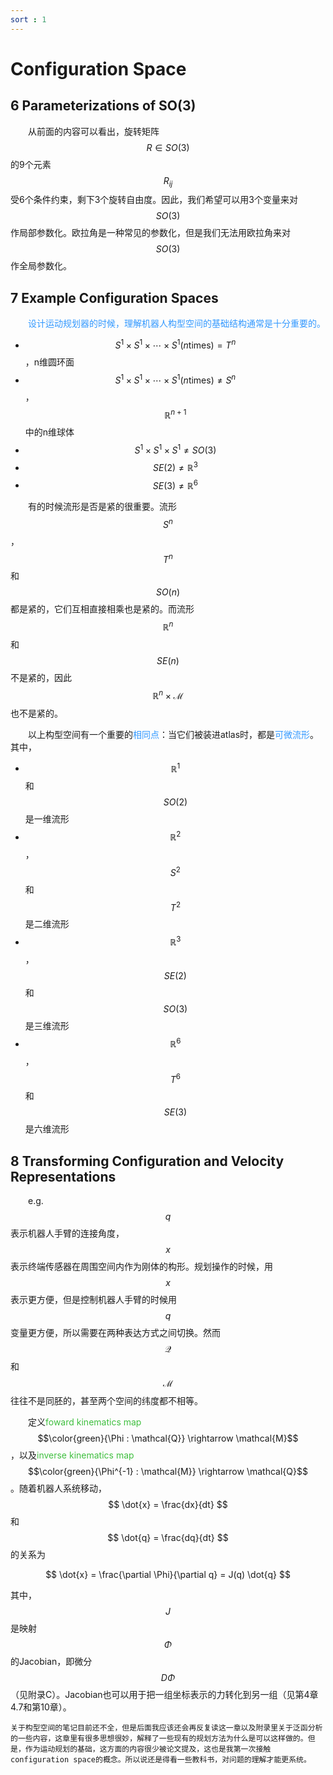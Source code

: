 ```yaml
---
sort : 1
---
```


# Configuration Space

## 6 Parameterizations of SO(3)

&emsp;&emsp;从前面的内容可以看出，旋转矩阵$$ R \in SO(3) $$的9个元素$$ R_{ij} $$受6个条件约束，剩下3个旋转自由度。因此，我们希望可以用3个变量来对$$ SO(3) $$作局部参数化。欧拉角是一种常见的参数化，但是我们无法用欧拉角来对$$ SO(3) $$作全局参数化。

## 7 Example Configuration Spaces

&emsp;&emsp;<font color="#3399ff">设计运动规划器的时候，理解机器人构型空间的基础结构通常是十分重要的。</font>

* $$ S^1 \times S^1 \times \cdots \times S^1 (n \text{times}) = T^n $$，n维圆环面
* $$ S^1 \times S^1 \times \cdots \times S^1 (n \text{times}) \neq S^n $$，$$ \mathbb{R}^{n+1} $$中的n维球体
* $$ S^1 \times S^1 \times S^1 \neq SO(3) $$
* $$ SE(2) \neq \mathbb{R}^3 $$
* $$ SE(3) \neq \mathbb{R}^6 $$

&emsp;&emsp;有的时候流形是否是紧的很重要。流形$$ S^n $$，$$ T^n $$和$$ SO(n) $$都是紧的，它们互相直接相乘也是紧的。而流形$$ \mathbb{R}^n $$和$$ SE(n) $$不是紧的，因此$$ \mathbb{R}^n \times \mathcal{M} $$也不是紧的。

&emsp;&emsp;以上构型空间有一个重要的<font color="#3399ff">相同点</font>：当它们被装进atlas时，都是<font color="#3399ff">可微流形</font>。其中，

* $$ \mathbb{R}^1 $$和$$ SO(2) $$是一维流形
* $$ \mathbb{R}^2 $$，$$ S^2 $$和$$ T^2 $$是二维流形
* $$ \mathbb{R}^3 $$，$$ SE(2) $$和$$ SO(3) $$是三维流形
* $$ \mathbb{R}^6 $$，$$ T^6 $$和$$ SE(3) $$是六维流形

## 8 Transforming Configuration and Velocity Representations

&emsp;&emsp;e.g. $$q$$表示机器人手臂的连接角度，$$x$$表示终端传感器在周围空间内作为刚体的构形。规划操作的时候，用$$x$$表示更方便，但是控制机器人手臂的时候用$$q$$变量更方便，所以需要在两种表达方式之间切换。然而$$\mathcal{Q}$$和$$\mathcal{M}$$往往不是同胚的，甚至两个空间的纬度都不相等。

&emsp;&emsp;定义<font color="#3FBF3F">foward kinematics map </font>$$\color{green}{\Phi : \mathcal{Q}} \rightarrow \mathcal{M}$$，以及<font color="#3FBF3F">inverse kinematics map </font>$$\color{green}{\Phi^{-1} : \mathcal{M}} \rightarrow \mathcal{Q}$$。随着机器人系统移动，$$ \dot{x} = \frac{dx}{dt} $$和$$ \dot{q} = \frac{dq}{dt} $$的关系为

$$ \dot{x} = \frac{\partial \Phi}{\partial q} = J(q) \dot{q} $$

其中，$$ J $$是映射$$ \Phi $$的Jacobian，即微分$$ D \Phi $$（见附录C）。Jacobian也可以用于把一组坐标表示的力转化到另一组（见第4章4.7和第10章）。

```note
关于构型空间的笔记目前还不全，但是后面我应该还会再反复读这一章以及附录里关于泛函分析的一些内容，这章里有很多思想很妙，解释了一些现有的规划方法为什么是可以这样做的。但是，作为运动规划的基础，这方面的内容很少被论文提及，这也是我第一次接触configuration space的概念。所以说还是得看一些教科书，对问题的理解才能更系统。
```


<!-- 蓝 -->
<font color="#3399ff"></font>
<!-- 绿 -->
<font color="#3FBF3F"></font>